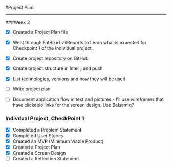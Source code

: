 #Project Plan

---

###Week 3
- [x] Created a Project Plan file
- [x] Went through FatBikeTrailReports to Learn what is expected for Checkpoint 1 of the Individual project.
- [x] Create project repository on GitHub
- [x] Create project structure in intellij and push
- [x] List technologies, versions and how they will be used
- [ ] Write project plan
- [ ] Document application flow in text and pictures - I'll use wireframes that have clickable links for the screen design. Use Balsamiq?


### Indivdual Project, CheckPoint 1
- [x] Completed a Problem Statement
- [x] Completed User Stories
- [x] Created an MVP (Minimum Viable Product)
- [x] Created a Project Plan
- [x] Created a Screen Design
- [ ] Created a Reflection Statement
